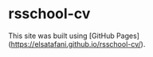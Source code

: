 # rsschool-cv
This site was built using [GitHub Pages] (https://elsatafani.github.io/rsschool-cv/).
